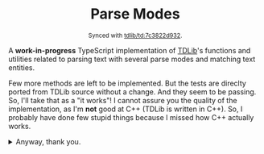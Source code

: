 <div align="center">

# Parse Modes

<sup>Synced with [tdlib/td:7c3822d932](https://github.com/tdlib/td/tree/7c3822d932f96aeca2861b6ae0cb25eacb27136f).</sup>

</div>

A **work-in-progress** TypeScript implementation of [TDLib](https://github.com/tdlib/td)'s functions and utilities
related to parsing text with several parse modes and matching text entities.

Few more methods are left to be implemented. But the tests are direclty ported from TDLib source without a change. And
they seem to be passing. So, I'll take that as a "it works"! I cannot assure you the quality of the implementation, as
I'm **not** good at C++ (TDLib is written in C++). So, I probably have done few stupid things because I missed how C++
actually works.

<details>
  <summary>Anyway, thank you.</summary>

###### For now, here is what have been ported properly. But of course, they still might have a few bugs. And I'm just showing off!

> match.ts (td/telegram/MessageEntity.cpp)

* match_mentions
* match_bot_commands
* match_hashtags
* match_cashtags
* match_media_timestamps
* match_bank_card_numbers
* is_url_unicode_symbol
* is_url_path_symbol
* match_tg_urls
* is_protocol_symbol
* is_user_data_symbol
* is_domain_symbol
* match_urls
* is_valid_bank_card
* is_email_address
* is_common_tld
* fix_url
* get_valid_short_usernames
* find_mentions
* find_bot_commands
* find_hashtags
* find_cashtags
* find_bank_card_numbers
* find_tg_urls
* find_urls
* find_media_timestamps
* text_length
* get_type_priority
* remove_empty_entities
* sort_entities
* check_is_sorted
* check_non_intersecting
* get_entity_type_mask
* get_splittable_entities_mask
* get_blockquote_entities_mask
* get_continuous_entities_mask
* get_pre_entities_mask
* get_user_entities_mask
* is_splittable_entity
* is_blockquote_entity
* is_continuous_entity
* is_pre_entity
* is_user_entity
* is_hidden_data_entity
* get_splittable_entity_type_index
* are_entities_valid
* remove_intersecting_entities
* remove_entities_intersecting_blockquote
* fix_entity_offsets
* find_entities
* find_media_timestamp_entities
* merge_entities
* is_plain_domain
* get_first_url
* parse_markdown
* parse_markdown_v2
* decode_html_entity
* parse_html

> utilities.ts (from a lot of source files)

* is_word_character
* to_lower_begins_with
* to_lower
* split
* full_split
* begins_with
* ends_with
* is_space
* is_alpha
* is_alpha (from misc.h)
* is_alnum
* is_digit
* is_alpha_digit
* is_alpha_digit_or_underscore
* is_alpha_digit_underscore_or_minus
* is_hex_digit
* hex_to_int
* is_hashtag_letter
* CHECK
* LOG_CHECK

> unicode.ts (tdutils/td/utils/unicode.cpp)

* UnicodeSimpleCategory
* get_unicode_simple_category
* binary_search_ranges
* unicode_to_lower

> utf8.ts (tdutils/td/utils/utf8.cpp)

* is_utf8_character_first_code_unit
* utf8_length
* utf8_utf16_length
* prev_utf8_unsafe
* next_utf8_unsafe
* append_utf8_character
* append_utf8_character_unsafe
* utf8_to_lower
* utf8_truncate
* utf8_utf16_truncate
* utf8_substr
* utf8_utf16_substr
* check_utf8

> Other stuff

* CustomEmojiId
* HttpUrl
* HttpUrlProtocol
* parse_url
* IpAddress
* parse_ipv6 (a compatible port from core-js)
* LinkManager
  * getLinkUserId
  * getLinkCustomEmojiId
  * getCheckedLink
  * checkLinkImpl
* UserId

> \* Most likely too buggy.

</details>
